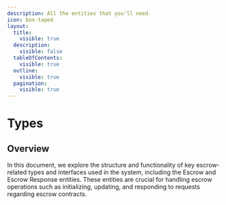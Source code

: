 ```yaml
---
description: All the entities that you'll need.
icon: box-taped
layout:
  title:
    visible: true
  description:
    visible: false
  tableOfContents:
    visible: true
  outline:
    visible: true
  pagination:
    visible: true
---
```


# Types

## Overview

In this document, we explore the structure and functionality of key escrow-related types and interfaces used in the system, including the Escrow and Escrow Response entities. These entities are crucial for handling escrow operations such as initializing, updating, and responding to requests regarding escrow contracts.

